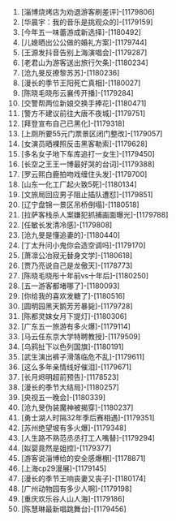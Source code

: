 
1. [淄博烧烤店为劝退游客刷差评]-[1179806]
1. [华晨宇：我的音乐是挑观众的]-[1179159]
1. [今年五一味蕾游成新选择]-[1180492]
1. [儿媳晒出公公做的婚礼方案]-[1179744]
1. [王源发抖音告别上海演唱会]-[1179287]
1. [老君山为游客送出旅行欠条]-[1180234]
1. [沧九旻反撩黎苏苏]-[1180236]
1. [漫长的季节王阳死亡真相]-[1180027]
1. [陈晓毛晓彤云襄传开播]-[1179284]
1. [交警帮两位新娘交换手捧花]-[1180471]
1. [警方不建议前往大唐不夜城]-[1179751]
1. [拜登宣布自己已黑化]-[1179318]
1. [上厕所要55元门票景区闭门整改]-[1179057]
1. [女演员晒裸照反击黑客勒索]-[1179628]
1. [多名女子地下车库追打一女生]-[1179450]
1. [长空之王王一博最好哭的台词]-[1179388]
1. [罗云熙白鹿拍吻戏缠住头发]-[1179700]
1. [山东一化工厂起火致5死]-[1180134]
1. [文旅局回应男子阻止插队遭怼]-[1179851]
1. [辽宁盘锦一景区吊桥倒塌]-[1180518]
1. [拉萨客栈杀人案嫌犯抓捕画面曝光]-[1179788]
1. [任敏长发清冷感]-[1179808]
1. [沧九旻是懂追妻的]-[1180440]
1. [丁太升问小鬼你会造空调吗]-[1179170]
1. [萧凛公冶寂无替身文学]-[1180618]
1. [贾乃亮说自己是龙傲天]-[1178773]
1. [陈晓毛晓彤十年前vs十年后]-[1180250]
1. [五一游客都堵哪了]-[1180093]
1. [你给我的喜欢发糖了]-[1180516]
1. [圆明园黑天鹅芳芳暴毙]-[1179728]
1. [陈都灵妺女月下提灯]-[1180306]
1. [广东五一旅游有多火爆]-[1179114]
1. [马云任东京大学特聘教授]-[1179509]
1. [乌鸦扯下以色列国旗]-[1180191]
1. [武生演出裤子滑落临危不乱]-[1179611]
1. [这么多年亲情线好催泪]-[1179671]
1. [长月烬明超前预告]-[1178523]
1. [漫长的季节大结局]-[1180257]
1. [央视五一晚会]-[1180339]
1. [沧九旻伪装魔神被揭穿]-[1180237]
1. [勇士湖人时隔32年季后赛相遇]-[1179351]
1. [苏州绝望坡有多火爆]-[1179348]
1. [人生路不熟范丞丞打工人嘴替]-[1179294]
1. [姒婴竟然是姐控]-[1179377]
1. [游客说淄博给的安全感爆棚]-[1178871]
1. [上海cp29漫展]-[1179145]
1. [漫长的季节王响丧妻又丧子]-[1180174]
1. [广州动物园有多少人啊]-[1179198]
1. [重庆欢乐谷人山人海]-[1179186]
1. [陈慧琳最新唱跳舞台]-[1179456]